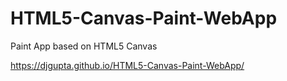 # HTML5-Canvas-Paint-WebApp
Paint App based on HTML5 Canvas

https://djgupta.github.io/HTML5-Canvas-Paint-WebApp/
